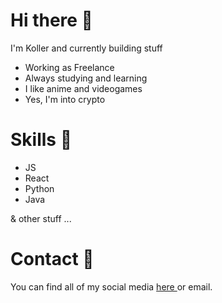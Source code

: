 # Hi there 👋
I'm Koller and currently building stuff
- Working as Freelance
- Always studying and learning
- I like anime and videogames
- Yes, I'm into crypto

# Skills 🔨
- JS
- React
- Python
- Java

& other stuff ...

# Contact 📧
You can find all of my social media <a href="https://linktr.ee/JLKoller"> here </a> or email.

